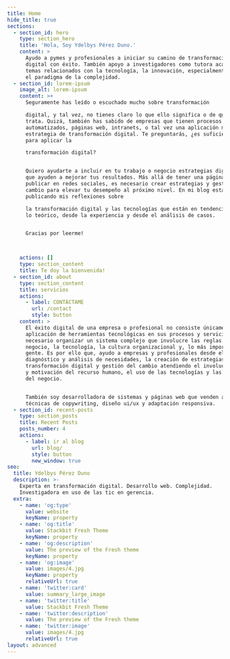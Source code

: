 ```yaml
---
title: Home
hide_title: true
sections:
  - section_id: hero
    type: section_hero
    title: 'Hola, Soy Ydelbys Pérez Duno.'
    content: >
      Ayudo a pymes y profesionales a iniciar su camino de transformación
      digital con éxito. También apoyo a investigadores como tutora académica en
      temas relacionados con la tecnología, la innovación, especialmente desde
      el paradigma de la complejidad.
  - section_id: lorem-ipsum
    image_alt: lorem-ipsum
    content: >+
      Seguramente has leído o escuchado mucho sobre transformación

      digital, y tal vez, no tienes claro lo que ello significa o de qué se
      trata. Quizá, también has sabido de empresas que tienen procesos
      automatizados, páginas web, intranets, o tal vez una aplicación móvil como
      estrategia de transformación digital. Te preguntarás, ¿es suficiente esto
      para aplicar la

      transformación digital?


      Quiero ayudarte a incluir en tu trabajo o negocio estrategias digitales
      que ayuden a mejorar tus resultados. Más allá de tener una página web o
      publicar en redes sociales, es necesario crear estrategias y gestionar el
      cambio para elevar tu desempeño al próximo nivel. En mi blog estaré
      publicando mis reflexiones sobre

      la transformación digital y las tecnologías que están en tendencia, desde
      lo teórico, desde la experiencia y desde el análisis de casos. 


      Gracias por leerme!



    actions: []
    type: section_content
    title: Te doy la bienvenida!
  - section_id: about
    type: section_content
    title: servicios
    actions:
      - label: CONTÁCTAME
        url: /contact
        style: button
    content: >
      El éxito digital de una empresa o profesional no consiste únicamente en la
      aplicación de herramientas tecnológicas en sus procesos y servicios.  Es
      necesario organizar un sistema complejo que involucre las reglas de
      negocio, la tecnología, la cultura organizacional y, lo más importante, la
      gente. Es por ello que, ayudo a empresas y profesionales desde el
      diagnóstico y análisis de necesidades, la creación de estrategias de
      transformación digital y gestión del cambio atendiendo el involucramiento
      y motivación del recurso humano, el uso de las tecnologías y las reglas
      del negocio.


      También soy desarrolladora de sistemas y páginas web que venden atendiendo
      técnicas de copywriting, diseño ui/ux y adaptación responsiva.
  - section_id: recent-posts
    type: section_posts
    title: Recent Posts
    posts_number: 4
    actions:
      - label: ir al blog
        url: blog/
        style: button
        new_window: true
seo:
  title: Ydelbys Pérez Duno
  description: >-
    Experta en transformación digital. Desarrollo web. Complejidad.
    Investigadora en uso de las tic en gerencia.
  extra:
    - name: 'og:type'
      value: website
      keyName: property
    - name: 'og:title'
      value: Stackbit Fresh Theme
      keyName: property
    - name: 'og:description'
      value: The preview of the Fresh theme
      keyName: property
    - name: 'og:image'
      value: images/4.jpg
      keyName: property
      relativeUrl: true
    - name: 'twitter:card'
      value: summary_large_image
    - name: 'twitter:title'
      value: Stackbit Fresh Theme
    - name: 'twitter:description'
      value: The preview of the Fresh theme
    - name: 'twitter:image'
      value: images/4.jpg
      relativeUrl: true
layout: advanced
---
```

